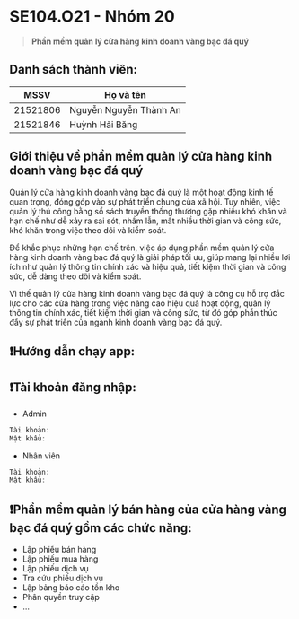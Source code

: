 # SE104.O21 - Nhóm 20
> **Phần mềm quản lý cửa hàng kinh doanh vàng bạc đá quý**
## Danh sách thành viên:
|MSSV|Họ và tên|
|-----|-----|
|21521806|Nguyễn Nguyễn Thành An|
|21521846|Huỳnh Hải Băng|
## Giới thiệu về phần mềm quản lý cửa hàng kinh doanh vàng bạc đá quý
Quản lý cửa hàng kinh doanh vàng bạc đá quý là một hoạt động kinh tế quan trọng, đóng góp vào sự phát triển chung của xã hội. Tuy nhiên, việc quản lý thủ công bằng sổ sách truyền thống thường gặp nhiều khó khăn và hạn chế như dễ xảy ra sai sót, nhầm lẫn, mất nhiều thời gian và công sức, khó khăn trong việc theo dõi và kiểm soát. 

Để khắc phục những hạn chế trên, việc áp dụng phần mềm quản lý cửa hàng kinh doanh vàng bạc đá quý là giải pháp tối ưu, giúp mang lại nhiều lợi ích như quản lý thông tin chính xác và hiệu quả, tiết kiệm thời gian và công sức, dễ dàng theo dõi và kiểm soát. 

Vì thế quản lý cửa hàng kinh doanh vàng bạc đá quý là công cụ hỗ trợ đắc lực cho các cửa hàng trong việc nâng cao hiệu quả hoạt động, quản lý thông tin chính xác, tiết kiệm thời gian và công sức, từ đó góp phần thúc đẩy sự phát triển của ngành kinh doanh vàng bạc đá quý.

## ❗Hướng dẫn chạy app:
## ❗Tài khoản đăng nhập:
- Admin
```c
Tài khoản:
Mật khẩu:
```
- Nhân viên
```c
Tài khoản:
Mật khẩu:
```
## ❗Phần mềm quản lý bán hàng của cửa hàng vàng bạc đá quý gồm các chức năng:
- Lập phiếu bán hàng
- Lập phiếu mua hàng
- Lập phiếu dịch vụ
- Tra cứu phiếu dịch vụ
- Lập bảng báo cáo tồn kho
- Phân quyền truy cập
- ...
